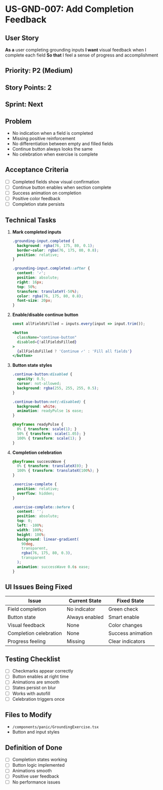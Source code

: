 # US-GND-007: Add Completion Feedback

## User Story
**As a** user completing grounding inputs
**I want** visual feedback when I complete each field
**So that** I feel a sense of progress and accomplishment

## Priority: P2 (Medium)
## Story Points: 2
## Sprint: Next

## Problem
- No indication when a field is completed
- Missing positive reinforcement
- No differentiation between empty and filled fields
- Continue button always looks the same
- No celebration when exercise is complete

## Acceptance Criteria
- [ ] Completed fields show visual confirmation
- [ ] Continue button enables when section complete
- [ ] Success animation on completion
- [ ] Positive color feedback
- [ ] Completion state persists

## Technical Tasks
1. **Mark completed inputs**
   ```css
   .grounding-input.completed {
     background: rgba(76, 175, 80, 0.1);
     border-color: rgba(76, 175, 80, 0.8);
     position: relative;
   }
   
   .grounding-input.completed::after {
     content: '✓';
     position: absolute;
     right: 16px;
     top: 50%;
     transform: translateY(-50%);
     color: rgba(76, 175, 80, 0.8);
     font-size: 20px;
   }
   ```

2. **Enable/disable continue button**
   ```jsx
   const allFieldsFilled = inputs.every(input => input.trim());
   
   <button 
     className="continue-button"
     disabled={!allFieldsFilled}
   >
     {allFieldsFilled ? 'Continue ✓' : 'Fill all fields'}
   </button>
   ```

3. **Button state styles**
   ```css
   .continue-button:disabled {
     opacity: 0.5;
     cursor: not-allowed;
     background: rgba(255, 255, 255, 0.5);
   }
   
   .continue-button:not(:disabled) {
     background: white;
     animation: readyPulse 1s ease;
   }
   
   @keyframes readyPulse {
     0% { transform: scale(1); }
     50% { transform: scale(1.05); }
     100% { transform: scale(1); }
   }
   ```

4. **Completion celebration**
   ```css
   @keyframes successWave {
     0% { transform: translateX(0); }
     100% { transform: translateX(100%); }
   }
   
   .exercise-complete {
     position: relative;
     overflow: hidden;
   }
   
   .exercise-complete::before {
     content: '';
     position: absolute;
     top: 0;
     left: -100%;
     width: 100%;
     height: 100%;
     background: linear-gradient(
       90deg,
       transparent,
       rgba(76, 175, 80, 0.3),
       transparent
     );
     animation: successWave 0.6s ease;
   }
   ```

## UI Issues Being Fixed
| Issue | Current State | Fixed State |
|-------|--------------|------------|
| Field completion | No indicator | Green check |
| Button state | Always enabled | Smart enable |
| Visual feedback | None | Color changes |
| Completion celebration | None | Success animation |
| Progress feeling | Missing | Clear indicators |

## Testing Checklist
- [ ] Checkmarks appear correctly
- [ ] Button enables at right time
- [ ] Animations are smooth
- [ ] States persist on blur
- [ ] Works with autofill
- [ ] Celebration triggers once

## Files to Modify
- `/components/panic/GroundingExercise.tsx`
- Button and input styles

## Definition of Done
- [ ] Completion states working
- [ ] Button logic implemented
- [ ] Animations smooth
- [ ] Positive user feedback
- [ ] No performance issues